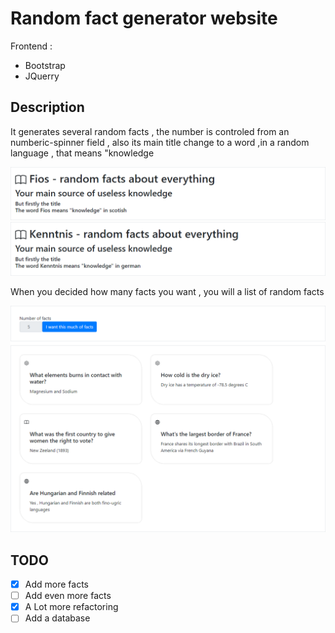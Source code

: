 # Random fact generator website

Frontend :
* Bootstrap
* JQuerry

## Description

It generates several random facts , the number is controled from an numberic-spinner field , also its main title change to a word ,in a random language , that means "knowledge

![](misc/init.bmp)
![](misc/titlechange.bmp)

When you decided how many facts you want , you will a list of random facts

![](misc/loaded.bmp)

## TODO
- [X] Add more facts
- [ ] Add even more facts
- [X] A Lot more refactoring
- [ ] Add a database
